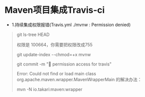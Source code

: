 # Maven项目集成Travis-ci

- 1.持续集成权限报错(Travis.yml ./mvnw : Permission denied)
>git ls-tree HEAD
>
>权限是 100664，你需要把权限改成755
>
>git update-index --chmod=+x mvnw  
>
>git commit -m ":green_heart: permission access for travis"  
>
>Error: Could not find or load main class org.apache.maven.wrapper.MavenWrapperMain 的解决办法：
>
>mvn -N io.takari:maven:wrapper